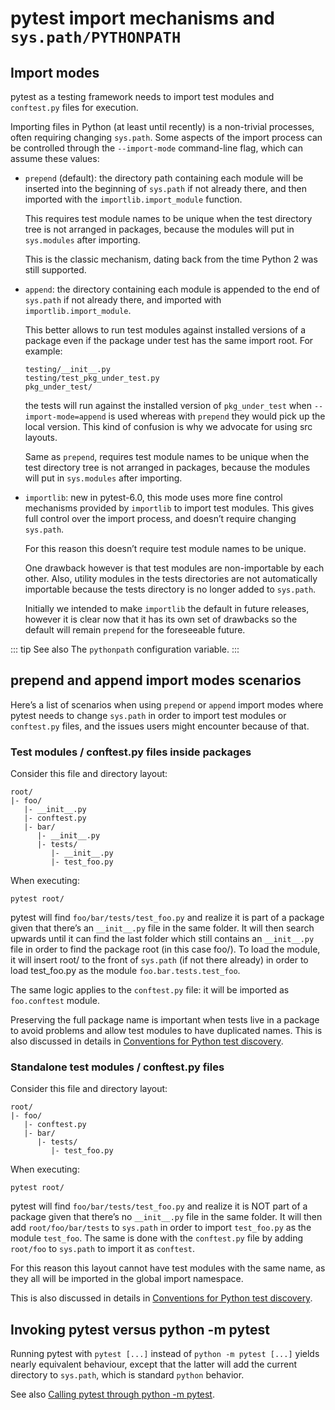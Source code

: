 # pytest import mechanisms and `sys.path/PYTHONPATH`

## Import modes

pytest as a testing framework needs to import test modules and `conftest.py` files for execution.

Importing files in Python (at least until recently) is a non-trivial processes, often requiring changing `sys.path`. Some aspects of the import process can be controlled through the `--import-mode` command-line flag, which can assume these values:

- `prepend` (default): the directory path containing each module will be inserted into the beginning of `sys.path` if not already there, and then imported with the `importlib.import_module` function.

    This requires test module names to be unique when the test directory tree is not arranged in packages, because the modules will put in `sys.modules` after importing.

    This is the classic mechanism, dating back from the time Python 2 was still supported.

- `append`: the directory containing each module is appended to the end of `sys.path` if not already there, and imported with `importlib.import_module`.

    This better allows to run test modules against installed versions of a package even if the package under test has the same import root. For example:

    ```shell
    testing/__init__.py
    testing/test_pkg_under_test.py
    pkg_under_test/
    ```

    the tests will run against the installed version of `pkg_under_test` when `--import-mode=append` is used whereas with `prepend` they would pick up the local version. This kind of confusion is why we advocate for using src layouts.

    Same as `prepend`, requires test module names to be unique when the test directory tree is not arranged in packages, because the modules will put in `sys.modules` after importing.

- `importlib`: new in pytest-6.0, this mode uses more fine control mechanisms provided by `importlib` to import test modules. This gives full control over the import process, and doesn’t require changing `sys.path`.

    For this reason this doesn’t require test module names to be unique.

    One drawback however is that test modules are non-importable by each other. Also, utility modules in the tests directories are not automatically importable because the tests directory is no longer added to `sys.path`.

    Initially we intended to make `importlib` the default in future releases, however it is clear now that it has its own set of drawbacks so the default will remain `prepend` for the foreseeable future.

::: tip See also
The `pythonpath` configuration variable.
:::

## prepend and append import modes scenarios

Here’s a list of scenarios when using `prepend` or `append` import modes where pytest needs to change `sys.path` in order to import test modules or `conftest.py` files, and the issues users might encounter because of that.

### Test modules / conftest.py files inside packages

Consider this file and directory layout:

```shell
root/
|- foo/
   |- __init__.py
   |- conftest.py
   |- bar/
      |- __init__.py
      |- tests/
         |- __init__.py
         |- test_foo.py
```

When executing:

```shell
pytest root/
```

pytest will find `foo/bar/tests/test_foo.py` and realize it is part of a package given that there’s an `__init__.py` file in the same folder. It will then search upwards until it can find the last folder which still contains an `__init__.py` file in order to find the package root (in this case foo/). To load the module, it will insert root/ to the front of `sys.path` (if not there already) in order to load test_foo.py as the module `foo.bar.tests.test_foo`.

The same logic applies to the `conftest.py` file: it will be imported as `foo.conftest` module.

Preserving the full package name is important when tests live in a package to avoid problems and allow test modules to have duplicated names. This is also discussed in details in [Conventions for Python test discovery](/python/pytest/explanation/integration_practice#conventions-for-python-test-discovery).

### Standalone test modules / conftest.py files

Consider this file and directory layout:

```shell
root/
|- foo/
   |- conftest.py
   |- bar/
      |- tests/
         |- test_foo.py
```

When executing:

```shell
pytest root/
```

pytest will find `foo/bar/tests/test_foo.py` and realize it is NOT part of a package given that there’s no `__init__.py` file in the same folder. It will then add `root/foo/bar/tests` to `sys.path` in order to import `test_foo.py` as the module `test_foo`. The same is done with the `conftest.py` file by adding `root/foo` to `sys.path` to import it as `conftest`.

For this reason this layout cannot have test modules with the same name, as they all will be imported in the global import namespace.

This is also discussed in details in [Conventions for Python test discovery](/python/pytest/explanation/integration_practice#conventions-for-python-test-discovery).

## Invoking pytest versus python -m pytest

Running pytest with `pytest [...]` instead of `python -m pytest [...]` yields nearly equivalent behaviour, except that the latter will add the current directory to `sys.path`, which is standard `python` behavior.

See also [Calling pytest through python -m pytest](/python/pytest/how_to_guides/invoke_pytest#calling-pytest-through-python-m-pytest).